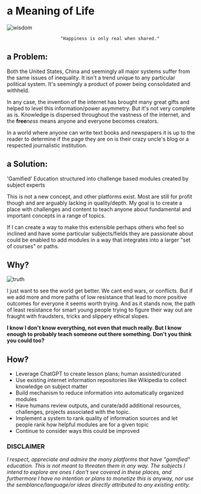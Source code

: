 # a Meaning of Life
![wisdom](https://external-content.duckduckgo.com/iu/?u=https%3A%2F%2Fmedia.giphy.com%2Fmedia%2FjrANXwldvWMz6%2Fgiphy.gif&f=1&nofb=1&ipt=b1012526da4a7cf66ff5ef7907a50a0be11d5ebd8b411f0b655709704952edb4&ipo=images)
    
                        "Happiness is only real when shared."

## a Problem:
Both the United States, China and seemingly all major systems suffer from the same issues of inequality. It isn't a trend
unique to any particular political system. It's seemingly a product of power being consolidated and withheld. 

In any case, the invention of the internet has brought many great gifts and helped to level this information/power asymmetry.
But it's not very complete as is. Knowledge is dispersed throughout the vastness of the internet, and the **free***ness* 
means anyone and everyone becomes creators. 

In a world  where anyone can write text books and newspapers it is up to the reader to determine if the page they are on is their 
crazy uncle's blog or a respected journalistic institution. 

## a Solution:
'Gamified' Education structured into challenge based modules created by subject experts

This is not a new concept, and other platforms exist. Most are still for profit though and are arguably lacking in quality/depth. 
My goal is to create a place with challenges and content to teach anyone about fundamental and important concepts in a 
range of topics. 

If I can create a way to make this extensible perhaps others who feel so inclined and have some particular subjects/fields
they are passionate about could be enabled to add modules in a way that integrates into a larger "set of courses" or paths. 

## Why?
![truth](https://external-content.duckduckgo.com/iu/?u=https%3A%2F%2Fi.pinimg.com%2Foriginals%2F38%2Ffa%2F63%2F38fa63d9eefae1bec831f4cc91fdaa93.gif&f=1&nofb=1&ipt=d8a686bb7454a4130d5beccadafa0ea3f1946ad1a1b8c49247c40f1dabee3026&ipo=images)

I just want to see the world get better. We cant end wars, or conflicts. But if we add more and more paths of low resistance
that lead to more positive outcomes for everyone it seems worth trying. And as it stands now, the path of least resistance
for smart young people trying to figure their way out are fraught with fraudsters, tricks and slippery ethical slopes. 

**I know I don't know everything, not even that much really. But I know enough to probably teach someone out there something. 
Don't you think you could too?** 


## How?
- Leverage ChatGPT to create lesson plans; human assisted/curated
- Use existing internet information repositories like Wikipedia to collect knowledge on subject matter
- Build mechanism to reduce information into automatically organized modules
- Have humans review outputs, and curate/add additional resources, challenges, projects associated with the topic. 
- Implement a system to rank quality of information sources and let people rank how helpful modules are for a given topic
- Continue to consider ways this could be improved



### DISCLAIMER
*I respect, appreciate and admire the many platforms that have "gamified" education. This is not meant to threaten them in 
any way. The subjects I intend to explore are ones I don't see covered in these places, and furthermore I have no intention
or plans to monetize this is anyway, nor use the semblance/language/or ideas directly attributed to any existing entity.*

